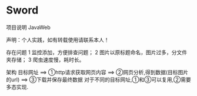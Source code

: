 # Sword
项目说明
JavaWeb

声明：个人实践，如有转载使用请联系本人！

存在问题
1 监控添加，方便排查问题；
2 图片以原标题命名，图片过多，分文件夹存储；
3 爬虫速度慢，耗时长。

架构
目标网址
==> ①http请求获取网页内容
==> ②网页分析,得到数据(目标图片的url)
==> ③下载并保存最终数据
对于不同的目标网址,①和③可以复用,②需要多态实现.
